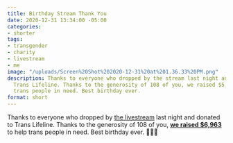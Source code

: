 ```yaml
---
title: Birthday Stream Thank You
date: 2020-12-31 13:34:00 -05:00
categories:
- shorter
tags:
- transgender
- charity
- livestream
- me
image: "/uploads/Screen%20Shot%202020-12-31%20at%201.36.33%20PM.png"
description: Thanks to everyone who dropped by the stream last night and donated to
  Trans Lifeline. Thanks to the generosity of 108 of you, we raised $5,575 to help
  trans people in need. Best birthday ever.
format: short
---
```


Thanks to everyone who dropped by [the livestream](https://www.twitch.tv/videos/855939189) last night and donated to Trans Lifeline. Thanks to the generosity of 108 of you, **[we raised $6,963
](https://secure.givelively.org/donate/trans-lifeline/matthew-bischoff-1)** to help trans people in need. Best birthday ever. 🏳️‍⚧️🎂
